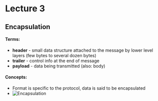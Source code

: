 # Lecture 3
## Encapsulation
#### Terms:
- **header** - small data structure attached to the message by lower level layers (few bytes to several dozen bytes)
- **trailer** - control info at the end of message
- **payload** - data being transmitted (also: body)
#### Concepts:
- Format is specific to the protocol, data is said to be encapsulated
- ![Encapsulation](https://raw.githubusercontent.com/jarretflack/cs455Studying/Midterm/images.png)
